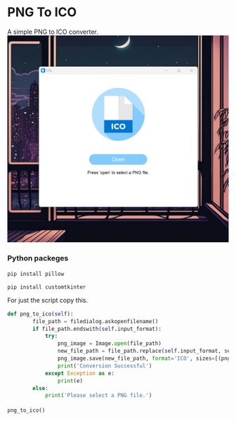 # PNG To ICO
A simple PNG to ICO converter.
![App view](https://github.com/VeronGoggans/PNG-to-ICO/blob/main/img/App%20view.png?raw=true)

### Python packeges

```text
pip install pillow
```
```text
pip install customtkinter
```

For just the script copy this.
```python
def png_to_ico(self):
        file_path = filedialog.askopenfilename()
        if file_path.endswith(self.input_format):
            try:
                png_image = Image.open(file_path)
                new_file_path = file_path.replace(self.input_format, self.output_format)
                png_image.save(new_file_path, format='ICO', sizes=[(png_image.width, png_image.height)])
                print('Conversion Successful')
            except Exception as e:
                print(e)
        else:
            print('Please select a PNG file.')

png_to_ico()
```
